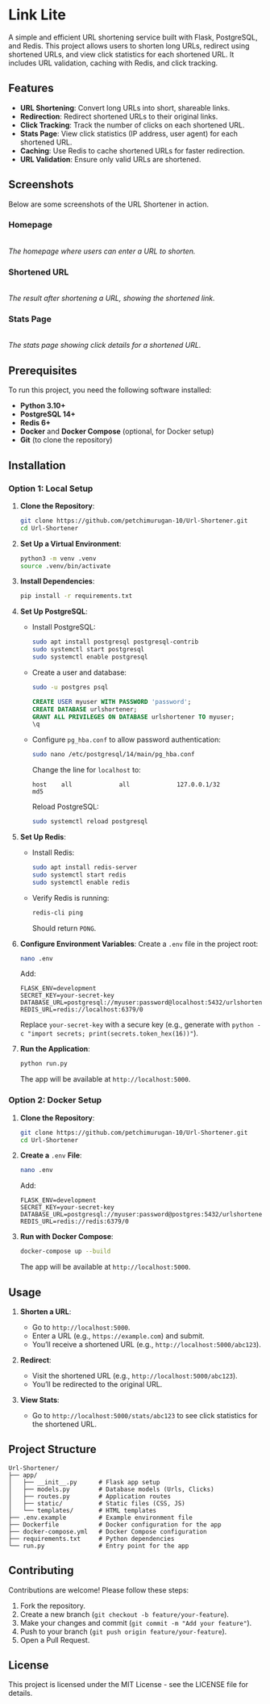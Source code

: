 # Link Lite

A simple and efficient URL shortening service built with Flask, PostgreSQL, and Redis. This project allows users to shorten long URLs, redirect using shortened URLs, and view click statistics for each shortened URL. It includes URL validation, caching with Redis, and click tracking.

## Features

- **URL Shortening**: Convert long URLs into short, shareable links.
- **Redirection**: Redirect shortened URLs to their original links.
- **Click Tracking**: Track the number of clicks on each shortened URL.
- **Stats Page**: View click statistics (IP address, user agent) for each shortened URL.
- **Caching**: Use Redis to cache shortened URLs for faster redirection.
- **URL Validation**: Ensure only valid URLs are shortened.

## Screenshots

Below are some screenshots of the URL Shortener in action.

### Homepage

\
*The homepage where users can enter a URL to shorten.*

### Shortened URL

\
*The result after shortening a URL, showing the shortened link.*

### Stats Page

\
*The stats page showing click details for a shortened URL.*

## Prerequisites

To run this project, you need the following software installed:

- **Python 3.10+**
- **PostgreSQL 14+**
- **Redis 6+**
- **Docker** and **Docker Compose** (optional, for Docker setup)
- **Git** (to clone the repository)

## Installation

### Option 1: Local Setup

1. **Clone the Repository**:

   ```bash
   git clone https://github.com/petchimurugan-10/Url-Shortener.git
   cd Url-Shortener
   ```

2. **Set Up a Virtual Environment**:

   ```bash
   python3 -m venv .venv
   source .venv/bin/activate
   ```

3. **Install Dependencies**:

   ```bash
   pip install -r requirements.txt
   ```

4. **Set Up PostgreSQL**:

   - Install PostgreSQL:

     ```bash
     sudo apt install postgresql postgresql-contrib
     sudo systemctl start postgresql
     sudo systemctl enable postgresql
     ```
   - Create a user and database:

     ```bash
     sudo -u postgres psql
     ```

     ```sql
     CREATE USER myuser WITH PASSWORD 'password';
     CREATE DATABASE urlshortener;
     GRANT ALL PRIVILEGES ON DATABASE urlshortener TO myuser;
     \q
     ```
   - Configure `pg_hba.conf` to allow password authentication:

     ```bash
     sudo nano /etc/postgresql/14/main/pg_hba.conf
     ```

     Change the line for `localhost` to:

     ```
     host    all             all             127.0.0.1/32            md5
     ```

     Reload PostgreSQL:

     ```bash
     sudo systemctl reload postgresql
     ```

5. **Set Up Redis**:

   - Install Redis:

     ```bash
     sudo apt install redis-server
     sudo systemctl start redis
     sudo systemctl enable redis
     ```
   - Verify Redis is running:

     ```bash
     redis-cli ping
     ```

     Should return `PONG`.

6. **Configure Environment Variables**: Create a `.env` file in the project root:

   ```bash
   nano .env
   ```

   Add:

   ```
   FLASK_ENV=development
   SECRET_KEY=your-secret-key
   DATABASE_URL=postgresql://myuser:password@localhost:5432/urlshortener
   REDIS_URL=redis://localhost:6379/0
   ```

   Replace `your-secret-key` with a secure key (e.g., generate with `python -c "import secrets; print(secrets.token_hex(16))"`).

7. **Run the Application**:

   ```bash
   python run.py
   ```

   The app will be available at `http://localhost:5000`.

### Option 2: Docker Setup

1. **Clone the Repository**:

   ```bash
   git clone https://github.com/petchimurugan-10/Url-Shortener.git
   cd Url-Shortener
   ```

2. **Create a** `.env` **File**:

   ```bash
   nano .env
   ```

   Add:

   ```
   FLASK_ENV=development
   SECRET_KEY=your-secret-key
   DATABASE_URL=postgresql://myuser:password@postgres:5432/urlshortener
   REDIS_URL=redis://redis:6379/0
   ```

3. **Run with Docker Compose**:

   ```bash
   docker-compose up --build
   ```

   The app will be available at `http://localhost:5000`.

## Usage

1. **Shorten a URL**:

   - Go to `http://localhost:5000`.
   - Enter a URL (e.g., `https://example.com`) and submit.
   - You’ll receive a shortened URL (e.g., `http://localhost:5000/abc123`).

2. **Redirect**:

   - Visit the shortened URL (e.g., `http://localhost:5000/abc123`).
   - You’ll be redirected to the original URL.

3. **View Stats**:

   - Go to `http://localhost:5000/stats/abc123` to see click statistics for the shortened URL.

## Project Structure

```
Url-Shortener/
├── app/
│   ├── __init__.py      # Flask app setup
│   ├── models.py        # Database models (Urls, Clicks)
│   ├── routes.py        # Application routes
│   ├── static/          # Static files (CSS, JS)
│   └── templates/       # HTML templates
├── .env.example         # Example environment file
├── Dockerfile           # Docker configuration for the app
├── docker-compose.yml   # Docker Compose configuration
├── requirements.txt     # Python dependencies
└── run.py               # Entry point for the app
```

## Contributing

Contributions are welcome! Please follow these steps:

1. Fork the repository.
2. Create a new branch (`git checkout -b feature/your-feature`).
3. Make your changes and commit (`git commit -m "Add your feature"`).
4. Push to your branch (`git push origin feature/your-feature`).
5. Open a Pull Request.

## License

This project is licensed under the MIT License - see the LICENSE file for details.
